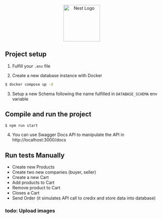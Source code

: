<p align="center">
  <a href="http://nestjs.com/" target="blank"><img src="https://nestjs.com/img/logo-small.svg" width="120" alt="Nest Logo" /></a>
</p>

[circleci-image]: https://img.shields.io/circleci/build/github/nestjs/nest/master?token=abc123def456
[circleci-url]: https://circleci.com/gh/nestjs/nest



## Project setup
1. Fulfill your `.env` file

2. Create a new database instance with Docker

```bash
$ docker compose up -d
```

3. Setup a new Schema following the name fulfilled in `DATABASE_SCHEMA` env variable

## Compile and run the project

```bash
$ npm run start
```

4. You can use Swagger Docs API to manipulate the API in http://localhost:3000/docs

## Run tests Manually

- Create new Products
- Create two new companies (buyer, seller)
- Create a new Cart
- Add products to Cart
- Remove product to Cart
- Closes a Cart
- Send Order (it simulates API call to credix and store data into database)

### todo: Upload images